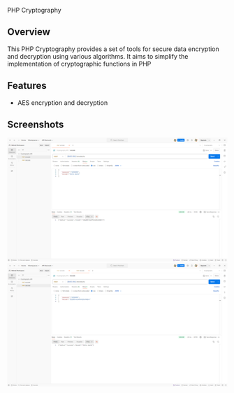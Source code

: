 PHP Cryptography

## Overview
This PHP Cryptography provides a set of tools for secure data encryption and decryption using various algorithms. It aims to simplify the implementation of cryptographic functions in PHP

## Features
- AES encryption and decryption
## Screenshots

![Screenshot of Cryptography 01](https://github.com/mehedihasansrijon/PHP-Cryptography/blob/master/Screenshot/screenshot%20(1).png)
![Screenshot of Cryptography 02](https://github.com/mehedihasansrijon/PHP-Cryptography/blob/master/Screenshot/screenshot%20(2).png)
